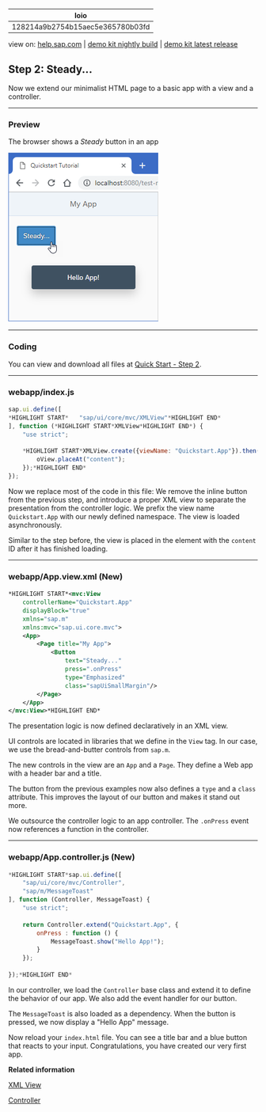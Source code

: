 | loio |
| -----|
| 128214a9b2754b15aec5e365780b03fd |

<div id="loio">

view on: [help.sap.com](https://help.sap.com/viewer/DRAFT/3237636b137e43519a20ad5513c49ccb/latest/en-US/128214a9b2754b15aec5e365780b03fd.html) | [demo kit nightly build](https://openui5nightly.hana.ondemand.com/#/topic/128214a9b2754b15aec5e365780b03fd) | [demo kit latest release](https://openui5.hana.ondemand.com/#/topic/128214a9b2754b15aec5e365780b03fd)</div>
<!-- loio128214a9b2754b15aec5e365780b03fd -->

## Step 2: Steady...

Now we extend our minimalist HTML page to a basic app with a view and a controller.

***

<a name="loio128214a9b2754b15aec5e365780b03fd__section_dxj_gxh_1gb"/>

### Preview

   
  
The browser shows a *Steady* button in an app <a name="loio128214a9b2754b15aec5e365780b03fd__fig_lx3_hxh_1gb"/>

 ![](loio240ef5357d7f4d36955092cdaf1884a2_LowRes.png "The browser shows a Steady button in an app ") 

***

<a name="loio128214a9b2754b15aec5e365780b03fd__section_rcp_yxh_1gb"/>

### Coding

You can view and download all files at [Quick Start - Step 2](https://openui5.hana.ondemand.com/#/sample/sap.m.tutorial.quickstart.02/preview).

***

### webapp/index.js

``` js
sap.ui.define([
*HIGHLIGHT START*	"sap/ui/core/mvc/XMLView"*HIGHLIGHT END*
], function (*HIGHLIGHT START*XMLView*HIGHLIGHT END*) {
	"use strict";

	*HIGHLIGHT START*XMLView.create({viewName: "Quickstart.App"}).then(function (oView) {
		oView.placeAt("content");
	});*HIGHLIGHT END*
});
```

Now we replace most of the code in this file: We remove the inline button from the previous step, and introduce a proper XML view to separate the presentation from the controller logic. We prefix the view name `Quickstart.App` with our newly defined namespace. The view is loaded asynchronously.

Similar to the step before, the view is placed in the element with the `content` ID after it has finished loading.

***

<a name="loio128214a9b2754b15aec5e365780b03fd__section_zgg_rl3_1gb"/>

### webapp/App.view.xml \(New\)

``` xml
*HIGHLIGHT START*<mvc:View
	controllerName="Quickstart.App"
	displayBlock="true"
	xmlns="sap.m"
	xmlns:mvc="sap.ui.core.mvc">
	<App>
		<Page title="My App">
			<Button
				text="Steady..."
				press=".onPress"
				type="Emphasized"
				class="sapUiSmallMargin"/>
		</Page>
	</App>
</mvc:View>*HIGHLIGHT END*
```

The presentation logic is now defined declaratively in an XML view.

UI controls are located in libraries that we define in the `View` tag. In our case, we use the bread-and-butter controls from `sap.m`.

The new controls in the view are an `App` and a `Page`. They define a Web app with a header bar and a title.

The button from the previous examples now also defines a `type` and a `class` attribute. This improves the layout of our button and makes it stand out more.

We outsource the controller logic to an app controller. The `.onPress` event now references a function in the controller.

***

<a name="loio128214a9b2754b15aec5e365780b03fd__section_rc3_gm3_1gb"/>

### webapp/App.controller.js \(New\)

``` js
*HIGHLIGHT START*sap.ui.define([
	"sap/ui/core/mvc/Controller",
	"sap/m/MessageToast"
], function (Controller, MessageToast) {
	"use strict";

	return Controller.extend("Quickstart.App", {
		onPress : function () {
			MessageToast.show("Hello App!");
		}
	});

});*HIGHLIGHT END*
```

In our controller, we load the `Controller` base class and extend it to define the behavior of our app. We also add the event handler for our button.

The `MessageToast` is also loaded as a dependency. When the button is pressed, we now display a "Hello App" message.

Now reload your `index.html` file. You can see a title bar and a blue button that reacts to your input. Congratulations, you have created our very first app.

**Related information**  


[XML View](XML_View_91f2928.md)

[Controller](Controller_121b8e6.md)

